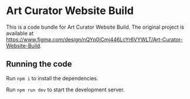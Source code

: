 
  # Art Curator Website Build

  This is a code bundle for Art Curator Website Build. The original project is available at https://www.figma.com/design/nQYp0jCmj446LcYr6VYWLT/Art-Curator-Website-Build.

  ## Running the code

  Run `npm i` to install the dependencies.

  Run `npm run dev` to start the development server.
  